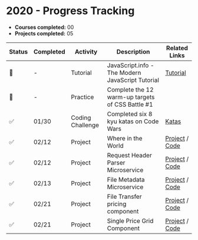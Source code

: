 # 2020 - Progress Tracking

- **Courses completed:** 00
- **Projects completed:** 05



| Status | Completed | Activity | Description                                      | Related Links            |
| ------ | -------- |-------- | ------------------------------------------------ | ------------------------ |
| 🚧     | - | Tutorial | JavaScript.info - The Modern JavaScript Tutorial | [Tutorial](https://javascript.info/) |
| 🚧     | - | Practice | Complete the 12 warm-up targets of CSS Battle #1 |                          |
| ✅     | 01/30 | Coding Challenge | Completed six 8 kyu katas on Code Wars | [Katas](https://www.codewars.com/users/shrdn/completed_solutions) |
| ✅     | 02/12 | Project | Where in the World | [Project](https://srd-whereintheworld.netlify.com/) / [Code](https://github.com/sheriallis/where-in-the-world)
| ✅     | 02/12 | Project | Request Header Parser Microservice | [Project](https://sr-request-header-parser.glitch.me) / [Code](https://github.com/sheriallis/request-header-microservice)
| ✅     | 02/13 | Project | File Metadata Microservice | [Project](https://sr-filemetadata.glitch.me) / [Code](https://github.com/sheriallis/file-metadata-microservice)
| ✅    | 02/21  | Project | File Transfer pricing component | [Project](https://sheriallis.github.io/frontendmentor/pricing-component-with-toggle/) / [Code](https://github.com/sheriallis/frontendmentor/tree/master/pricing-component-with-toggle)
| ✅    | 02/21   | Project | Single Price Grid Component    | [Project](https://sheriallis.github.io/frontendmentor/single-price-grid-component/) / [Code](https://github.com/sheriallis/frontendmentor/tree/master/single-price-grid-component)
